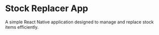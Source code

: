 # Stock Replacer App

A simple React Native application designed to manage and replace stock items efficiently.